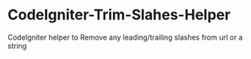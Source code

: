 # CodeIgniter-Trim-Slahes-Helper
 CodeIgniter helper to Remove any leading/trailing slashes from  url or a  string
